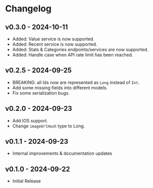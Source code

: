 # Changelog

## v0.3.0 - 2024-10-11

- Added: Value service is now supported.
- Added: Recent service is now supported.
- Added: Stats & Categories endpoints/services are now supported.
- Added: Handle case when API rate limit has been reached.

## v0.2.5 - 2024-09-25

- BREAKING: all Ids now are represented as `Long` instead of `Int`.
- Add some missing fields into different models.
- Fix some serialization bugs.

## v0.2.0 - 2024-09-23

- Add IOS support.
- Change `imageUrlHash` type to Long.

## v0.1.1 - 2024-09-23

- Internal improvements & documentation updates

## v0.1.0 - 2024-09-22

- Initial Release